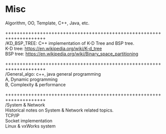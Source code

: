 # Misc
Algorithm, OO, Template, C++, Java, etc.

++++++++++++++++++++++++++++++++++++++++++++++++++++++++++++++++++++  
/KD_BSP_TREE: C++ implementation of K-D Tree and BSP tree.  
  K-D tree: https://en.wikipedia.org/wiki/K-d_tree  
  BSP tree: https://en.wikipedia.org/wiki/Binary_space_partitioning  


++++++++++++++++++++++++++++++++++++++++++++++++++++++++++++++++++++  
/General_algo: c++, java general programming  
  A, Dynamic programming  
  B, Complexity & performance  

++++++++++++++++++++++++++++++++++++++++++++++++++++++++++++++++++++  
/System & Network  
  Historical notes on System & Network related topics.  
  TCP/IP  
  Socket implementation  
  Linux & vxWorks system  


